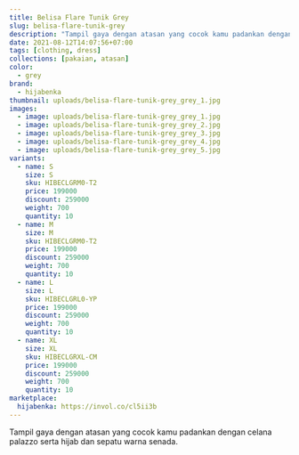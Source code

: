 ```yaml
---
title: Belisa Flare Tunik Grey
slug: belisa-flare-tunik-grey
description: "Tampil gaya dengan atasan yang cocok kamu padankan dengan celana palazzo serta hijab dan sepatu warna senada."
date: 2021-08-12T14:07:56+07:00
tags: [clothing, dress]
collections: [pakaian, atasan]
color:
  - grey
brand:
  - hijabenka
thumbnail: uploads/belisa-flare-tunik-grey_grey_1.jpg
images:
  - image: uploads/belisa-flare-tunik-grey_grey_1.jpg
  - image: uploads/belisa-flare-tunik-grey_grey_2.jpg
  - image: uploads/belisa-flare-tunik-grey_grey_3.jpg
  - image: uploads/belisa-flare-tunik-grey_grey_4.jpg
  - image: uploads/belisa-flare-tunik-grey_grey_5.jpg
variants:
  - name: S
    size: S
    sku: HIBECLGRM0-T2
    price: 199000
    discount: 259000
    weight: 700
    quantity: 10
  - name: M
    size: M
    sku: HIBECLGRM0-T2
    price: 199000
    discount: 259000
    weight: 700
    quantity: 10
  - name: L
    size: L
    sku: HIBECLGRL0-YP
    price: 199000
    discount: 259000
    weight: 700
    quantity: 10
  - name: XL
    size: XL
    sku: HIBECLGRXL-CM
    price: 199000
    discount: 259000
    weight: 700
    quantity: 10
marketplace:
  hijabenka: https://invol.co/cl5ii3b
---
```


Tampil gaya dengan atasan yang cocok kamu padankan dengan celana palazzo serta hijab dan sepatu warna senada.
